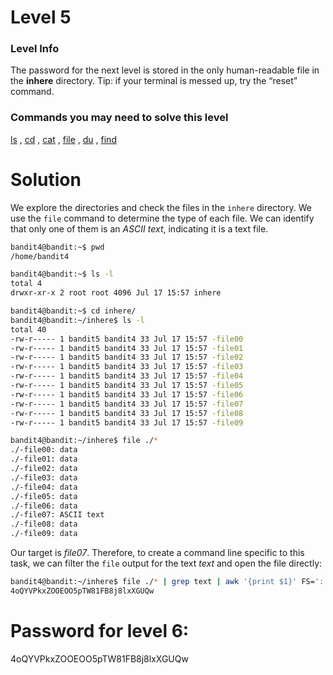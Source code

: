 # Level 5

### Level Info

The password for the next level is stored in the only human-readable file in the **inhere** directory. Tip: if your terminal is messed up, try the “reset” command.

### Commands you may need to solve this level

[ls](https://man7.org/linux/man-pages/man1/ls.1.html) , [cd](https://man7.org/linux/man-pages/man1/cd.1p.html) , [cat](https://man7.org/linux/man-pages/man1/cat.1.html) , [file](https://man7.org/linux/man-pages/man1/file.1.html) , [du](https://man7.org/linux/man-pages/man1/du.1.html) , [find](https://man7.org/linux/man-pages/man1/find.1.html)

# Solution

We explore the directories and check the files in the `inhere` directory. We use the `file` command to determine the type of each file. We can identify that only one of them is an *ASCII text*, indicating it is a text file.


```sh
bandit4@bandit:~$ pwd
/home/bandit4

bandit4@bandit:~$ ls -l
total 4
drwxr-xr-x 2 root root 4096 Jul 17 15:57 inhere

bandit4@bandit:~$ cd inhere/
bandit4@bandit:~/inhere$ ls -l
total 40
-rw-r----- 1 bandit5 bandit4 33 Jul 17 15:57 -file00
-rw-r----- 1 bandit5 bandit4 33 Jul 17 15:57 -file01
-rw-r----- 1 bandit5 bandit4 33 Jul 17 15:57 -file02
-rw-r----- 1 bandit5 bandit4 33 Jul 17 15:57 -file03
-rw-r----- 1 bandit5 bandit4 33 Jul 17 15:57 -file04
-rw-r----- 1 bandit5 bandit4 33 Jul 17 15:57 -file05
-rw-r----- 1 bandit5 bandit4 33 Jul 17 15:57 -file06
-rw-r----- 1 bandit5 bandit4 33 Jul 17 15:57 -file07
-rw-r----- 1 bandit5 bandit4 33 Jul 17 15:57 -file08
-rw-r----- 1 bandit5 bandit4 33 Jul 17 15:57 -file09

bandit4@bandit:~/inhere$ file ./*
./-file00: data
./-file01: data
./-file02: data
./-file03: data
./-file04: data
./-file05: data
./-file06: data
./-file07: ASCII text
./-file08: data
./-file09: data
```

Our target is *file07*. Therefore, to create a command line specific to this task, we can filter the `file` output for the text *text* and open the file directly:

```sh
bandit4@bandit:~/inhere$ file ./* | grep text | awk '{print $1}' FS=':' | xargs cat
4oQYVPkxZOOEOO5pTW81FB8j8lxXGUQw
```
# Password for level 6:

4oQYVPkxZOOEOO5pTW81FB8j8lxXGUQw
